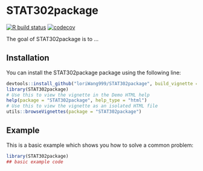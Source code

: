 
# STAT302package

<!-- badges: start -->
[![R build status](https://github.com/loriWang999/STAT302package/workflows/R-CMD-check/badge.svg)](https://github.com/loriWang999/STAT302package/actions)
[![codecov](https://codecov.io/gh/loriWang999/STAT302package/branch/master/graph/badge.svg?token=ZZCPBUYMXO)](https://codecov.io/gh/loriWang999/STAT302package)
<!-- badges: end -->

The goal of STAT302package is to ...

## Installation

You can install the STAT302package package using the following line:


``` r
devtools::install_github("loriWang999/STAT302package", build_vignette = TRUE, build_opts = c())
library(STAT302package)
# Use this to view the vignette in the Demo HTML help
help(package = "STAT302package", help_type = "html")
# Use this to view the vignette as an isolated HTML file
utils::browseVignettes(package = "STAT302package")

```

## Example

This is a basic example which shows you how to solve a common problem:

``` r
library(STAT302package)
## basic example code
```

